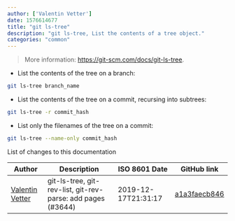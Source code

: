 ```yaml
---
author: ['Valentin Vetter']
date: 1576614677
title: "git ls-tree"
description: "git ls-tree, List the contents of a tree object."
categories: "common"
---
```

> More information: <https://git-scm.com/docs/git-ls-tree>.

- List the contents of the tree on a branch:

```bash
git ls-tree branch_name
```

- List the contents of the tree on a commit, recursing into subtrees:

```bash
git ls-tree -r commit_hash
```

- List only the filenames of the tree on a commit:

```bash
git ls-tree --name-only commit_hash
```
List of changes to this documentation


Author | Description | ISO 8601 Date | GitHub link
------|-----|-----|-----
[Valentin Vetter](mailto:BeLi4L@users.noreply.github.com) | git-ls-tree, git-rev-list, git-rev-parse: add pages (#3644) | 2019-12-17T21:31:17 | [a1a3faecb846](https://github.com/tldr-pages/tldr/commit/a1a3faecb846d3beb25615475818b4f5beafeb32)

